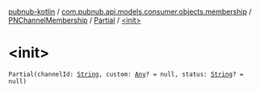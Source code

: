 [pubnub-kotlin](../../../index.md) / [com.pubnub.api.models.consumer.objects.membership](../../index.md) / [PNChannelMembership](../index.md) / [Partial](index.md) / [&lt;init&gt;](./-init-.md)

# &lt;init&gt;

`Partial(channelId: `[`String`](https://kotlinlang.org/api/latest/jvm/stdlib/kotlin/-string/index.html)`, custom: `[`Any`](https://kotlinlang.org/api/latest/jvm/stdlib/kotlin/-any/index.html)`? = null, status: `[`String`](https://kotlinlang.org/api/latest/jvm/stdlib/kotlin/-string/index.html)`? = null)`